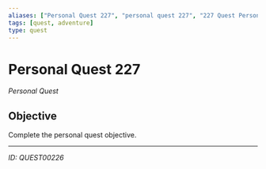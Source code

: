 ```yaml
---
aliases: ["Personal Quest 227", "personal quest 227", "227 Quest Personal"]
tags: [quest, adventure]
type: quest
---
```


# Personal Quest 227

*Personal Quest*

## Objective
Complete the personal quest objective.

---
*ID: QUEST00226*
